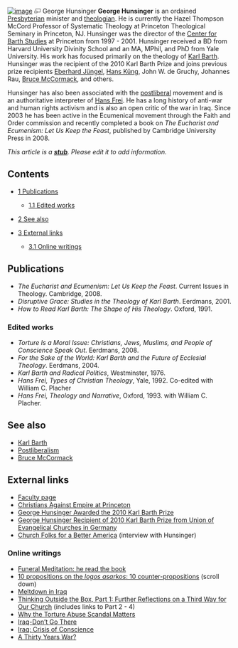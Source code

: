 [![image](images/thumb/1/12/Hunsinger1.jpg/180px-Hunsinger1.jpg)](http://www.theopedia.com/File:Hunsinger1.jpg)
[![image](data:image/png;base64,iVBORw0KGgoAAAANSUhEUgAAAA8AAAALCAAAAACFLIiAAAAAAnRSTlMA/1uRIrUAAABPSURBVAjXY/j///+5vXDwjAHIr26ZAgXZe8H8a/+hoIcw/9nevdVL9+79DuPvzQYZFPUezu8BMZLXgkExnD8HAu6hqv//n+HZVjD4DuUDAKlChD3fj6aPAAAAAElFTkSuQmCC)](http://www.theopedia.com/File:Hunsinger1.jpg "Enlarge")
George Hunsinger
**George Hunsinger** is an ordained
[Presbyterian](Presbyterian "Presbyterian") minister and
[theologian](Theologian "Theologian"). He is currently the Hazel
Thompson McCord Professor of Systematic Theology at Princeton
Theological Seminary in Princeton, NJ. Hunsinger was the director
of the
[Center for Barth Studies](http://libweb.ptsem.edu/collections/barth/Default.aspx?menu=296&subText=468)
at Princeton from 1997 - 2001. Hunsinger received a BD from Harvard
University Divinity School and an MA, MPhil, and PhD from Yale
University. His work has focused primarily on the theology of
[Karl Barth](Karl_Barth "Karl Barth"). Hunsinger was the recipient
of the 2010 Karl Barth Prize and joins previous prize recipients
[Eberhard Jüngel](Eberhard_Jüngel "Eberhard Jüngel"),
[Hans Küng](Hans_Küng "Hans Küng"), John W. de Gruchy, Johannes
Rau, [Bruce McCormack](Bruce_McCormack "Bruce McCormack"), and
others.

Hunsinger has also been associated with the
[postliberal](Postliberal "Postliberal") movement and is an
authoritative interpreter of [Hans Frei](Hans_Frei "Hans Frei"). He
has a long history of anti-war and human rights activism and is
also an open critic of the war in Iraq. Since 2003 he has been
active in the Ecumenical movement through the Faith and Order
commission and recently completed a book on
*The Eucharist and Ecumenism: Let Us Keep the Feast*, published by
Cambridge University Press in 2008.

*This article is a **[stub](http://www.theopedia.com/Category:Theopedia_stubs "Category:Theopedia stubs")**. Please edit it to add information.*
## Contents

-   [1 Publications](#Publications)
    -   [1.1 Edited works](#Edited_works)

-   [2 See also](#See_also)
-   [3 External links](#External_links)
    -   [3.1 Online writings](#Online_writings)


## Publications

-   *The Eucharist and Ecumenism: Let Us Keep the Feast*. Current
    Issues in Theology. Cambridge, 2008.
-   *Disruptive Grace: Studies in the Theology of Karl Barth*.
    Eerdmans, 2001.
-   *How to Read Karl Barth: The Shape of His Theology*. Oxford,
    1991.

### Edited works

-   *Torture Is a Moral Issue: Christians, Jews, Muslims, and People of Conscience Speak Out*.
    Eerdmans, 2008.
-   *For the Sake of the World: Karl Barth and the Future of Ecclesial Theology*.
    Eerdmans, 2004.
-   *Karl Barth and Radical Politics*, Westminster, 1976.
-   *Hans Frei, Types of Christian Theology*, Yale, 1992. Co-edited
    with William C. Placher
-   *Hans Frei, Theology and Narrative*, Oxford, 1993. with William
    C. Placher.

## See also

-   [Karl Barth](Karl_Barth "Karl Barth")
-   [Postliberalism](Postliberalism "Postliberalism")
-   [Bruce McCormack](Bruce_McCormack "Bruce McCormack")

## External links

-   [Faculty page](http://www3.ptsem.edu/Content.aspx?id=1933&menu_id=72)
-   [Christians Against Empire at Princeton](http://frontpagemagazine.com/Articles/ReadArticle.asp?ID=24147)
-   [George Hunsinger Awarded the 2010 Karl Barth Prize](http://www.leuenberg.net/11558-0-29)
-   [George Hunsinger Recipient of 2010 Karl Barth Prize from Union of Evangelical Churches in Germany](http://www3.ptsem.edu/Content.aspx?id=4248)
-   [Church Folks for a Better America](http://www.thenation.com/blogs/edcut?bid=7&pid=2206)
    (interview with Hunsinger)

### Online writings

-   [Funeral Meditation: he read the book](http://faith-theology.blogspot.com/2008/08/funeral-meditation-he-read-book.html)
-   [10 propositions on the *logos asarkos*: 10 counter-propositions](http://faith-theology.blogspot.com/2007/10/george-hunsinger-and-kim-fabricius.html)
    (scroll down)
-   [Meltdown in Iraq](http://www.antiwar.com/orig/hunsinger.php?articleid=2487)
-   [Thinking Outside the Box, Part 1: Further Reflections on a Third Way for Our Church](http://www.pres-outlook.com/HTML/hun031302a.html)
    (includes links to Part 2 - 4)
-   [Why the Torture Abuse Scandal Matters](http://www.witherspoonsociety.org/2005/hunsinger_on_torture.htm)
-   [Iraq-Don’t Go There](http://www.christianethicstoday.com/Issue/041/Iraq-Don’t%20Go%20There%20By%20George%20Hunsinger_041_04_.htm)
-   [Iraq: Crisis of Conscience](http://www.ratical.org/ratville/CAH/IraqCoC.html)
-   [A Thirty Years War?](http://www.williambowles.info/empire/thirty_yrs_war.html)



